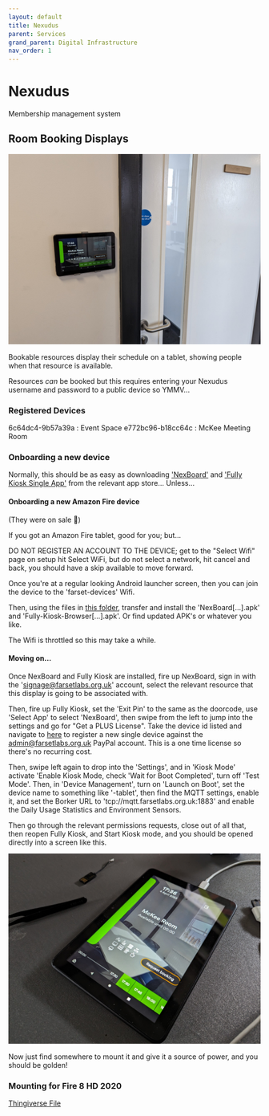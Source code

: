 ```yaml
---
layout: default
title: Nexudus
parent: Services
grand_parent: Digital Infrastructure
nav_order: 1
---
```


# Nexudus

Membership management system

## Room Booking Displays

![](../assets/PXL_20230404_165507208.jpg)

Bookable resources display their schedule on a tablet, showing people when that resource is available.

Resources _can_ be booked but this requires entering your Nexudus username and password to a public device so YMMV...

### Registered Devices

6c64dc4-9b57a39a : Event Space
e772bc96-b18cc64c : McKee Meeting Room

### Onboarding a new device

Normally, this should be as easy as downloading ['NexBoard'](https://www.nexudus.com/apps/nexboard/) and ['Fully Kiosk Single App'](https://www.fully-kiosk.com/) from the relevant app store... Unless...

#### Onboarding a new Amazon Fire device

(They were on sale :shrug:) 

If you got an Amazon Fire tablet, good for you; but...

DO NOT REGISTER AN ACCOUNT TO THE DEVICE; get to the "Select Wifi" page on setup hit Select WiFi, but do not select a network, hit cancel and back, you should have a skip available to move forward. 

Once you're at a regular looking Android launcher screen, then you can join the device to the 'farset-devices' Wifi.

Then, using the files in [this folder](../assets/), transfer and install the 'NexBoard[...].apk' and 'Fully-Kiosk-Browser[...].apk'. Or find updated APK's or whatever you like.

The Wifi is throttled so this may take a while. 

#### Moving on...

Once NexBoard and Fully Kiosk are installed, fire up NexBoard, sign in with the 'signage@farsetlabs.org.uk' account, select the relevant resource that this display is going to be associated with. 

Then, fire up Fully Kiosk, set the 'Exit Pin' to the same as the doorcode, use 'Select App' to select 'NexBoard', then swipe from the left to jump into the settings and go for "Get a PLUS License". Take the device id listed and navigate to [here](https://license.fully-kiosk.com/license/) to register a new single device against the admin@farsetlabs.org.uk PayPal account. This is a one time license so there's no recurring cost.

Then, swipe left again to drop into the 'Settings', and in 'Kiosk Mode' activate 'Enable Kiosk Mode, check 'Wait for Boot Completed', turn off 'Test Mode'. Then, in 'Device Management', turn on 'Launch on Boot', set the device name to something like '<resourcename>-tablet', then find the MQTT settings, enable it, and set the Borker URL to 'tcp://mqtt.farsetlabs.org.uk:1883' and enable the Daily Usage Statistics and Environment Sensors.

Then go through the relevant permissions requests, close out of all that, then reopen Fully Kiosk, and Start Kiosk mode, and you should be opened directly into a screen like this.

![](../assets/PXL_20230404_163653189.jpg)

Now just find somewhere to mount it and give it a source of power, and you should be golden! 

### Mounting for Fire 8 HD 2020

[Thingiverse File](https://www.thingiverse.com/thing:4770658)


